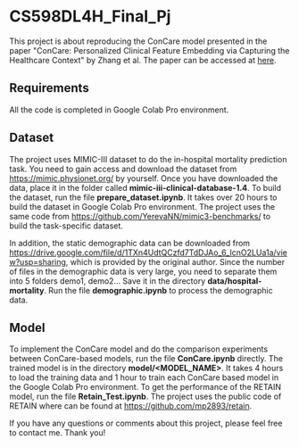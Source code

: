# CS598DL4H_Final_Pj
This project is about reproducing the ConCare model presented in the paper "ConCare: Personalized Clinical Feature Embedding via Capturing the Healthcare Context" by Zhang et al. The paper can be accessed at [here](https://arxiv.org/abs/1911.12216).

## Requirements
All the code is completed in Google Colab Pro environment.

## Dataset
The project uses MIMIC-III dataset to do the in-hospital mortality prediction task. You need to gain access and download the dataset from https://mimic.physionet.org/ by yourself. Once you have downloaded the data, place it in the folder called **mimic-iii-clinical-database-1.4**. To build the dataset, run the file **prepare_dataset.ipynb**. It takes over 20 hours to build the dataset in Google Colab Pro environment. The project uses the same code from https://github.com/YerevaNN/mimic3-benchmarks/ to build the task-specific dataset.

In addition, the static demographic data can be downloaded from https://drive.google.com/file/d/1TXn4UdtQCzfd7TdDJAo_6_IcnO2LUa1a/view?usp=sharing, which is provided by the original author. Since the number of files in the demographic data is very large, you need to separate them into 5 folders demo1, demo2... Save it in the directory **data/hospital-mortality**. Run the file **demographic.ipynb** to process the demographic data.

## Model
To implement the ConCare model and do the comparison experiments between ConCare-based models, run the file **ConCare.ipynb** directly. The trained model is in the directory **model/<MODEL_NAME>**. It takes 4 hours to load the training data and 1 hour to train each ConCare based model in the Google Colab Pro environment. To get the performance of the RETAIN model, run the file **Retain_Test.ipynb**. The project uses the public code of RETAIN where can be found at https://github.com/mp2893/retain.

If you have any questions or comments about this project, please feel free to contact me. Thank you!
